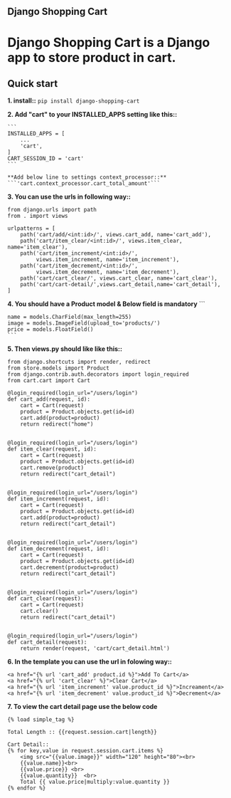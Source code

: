 
Django Shopping Cart
------


Django Shopping Cart is a Django app to store product in cart.
======



Quick start
-----------

**1. **install**::**   ```pip install django-shopping-cart```

**2. Add "cart" to your INSTALLED_APPS setting like this::**

    ```
    INSTALLED_APPS = [
        ...
        'cart',
    ]
    CART_SESSION_ID = 'cart'
    ```

    **Add below line to settings context_processor::** ```'cart.context_processor.cart_total_amount'```




**3. You can use the urls in following way::**

    from django.urls import path
    from . import views

    urlpatterns = [
        path('cart/add/<int:id>/', views.cart_add, name='cart_add'),
        path('cart/item_clear/<int:id>/', views.item_clear, name='item_clear'),
        path('cart/item_increment/<int:id>/',
             views.item_increment, name='item_increment'),
        path('cart/item_decrement/<int:id>/',
             views.item_decrement, name='item_decrement'),
        path('cart/cart_clear/', views.cart_clear, name='cart_clear'),
        path('cart/cart-detail/',views.cart_detail,name='cart_detail'),
    ]

**4. You should have a Product model & Below field is mandatory**
    ```

    name = models.CharField(max_length=255)
    image = models.ImageField(upload_to='products/')
    price = models.FloatField()
    ```


**5. Then views.py should like like this::**

    from django.shortcuts import render, redirect
    from store.models import Product
    from django.contrib.auth.decorators import login_required
    from cart.cart import Cart

    @login_required(login_url="/users/login")
    def cart_add(request, id):
        cart = Cart(request)
        product = Product.objects.get(id=id)
        cart.add(product=product)
        return redirect("home")


    @login_required(login_url="/users/login")
    def item_clear(request, id):
        cart = Cart(request)
        product = Product.objects.get(id=id)
        cart.remove(product)
        return redirect("cart_detail")


    @login_required(login_url="/users/login")
    def item_increment(request, id):
        cart = Cart(request)
        product = Product.objects.get(id=id)
        cart.add(product=product)
        return redirect("cart_detail")


    @login_required(login_url="/users/login")
    def item_decrement(request, id):
        cart = Cart(request)
        product = Product.objects.get(id=id)
        cart.decrement(product=product)
        return redirect("cart_detail")


    @login_required(login_url="/users/login")
    def cart_clear(request):
        cart = Cart(request)
        cart.clear()
        return redirect("cart_detail")


    @login_required(login_url="/users/login")
    def cart_detail(request):
        return render(request, 'cart/cart_detail.html')


**6. In the template you can use the url in folowing way::**

    <a href="{% url 'cart_add' product.id %}">Add To Cart</a>
    <a href="{% url 'cart_clear' %}">Clear Cart</a>
    <a href="{% url 'item_increment' value.product_id %}">Increament</a>
    <a href="{% url 'item_decrement' value.product_id %}">Decrement</a>

**7. To view the cart detail page use the below code**

    {% load simple_tag %}

    Total Length :: {{request.session.cart|length}}

    Cart Detail::
    {% for key,value in request.session.cart.items %}
        <img src="{{value.image}}" width="120" height="80"><br>
        {{value.name}}<br>
        {{value.price}} <br>
        {{value.quantity}}  <br>
        Total {{ value.price|multiply:value.quantity }}
    {% endfor %}



